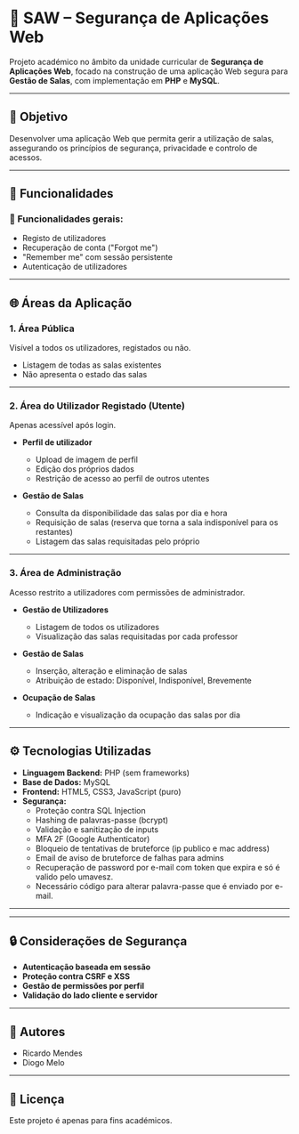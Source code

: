 # 🔐 SAW – Segurança de Aplicações Web

Projeto académico no âmbito da unidade curricular de **Segurança de Aplicações Web**, focado na construção de uma aplicação Web segura para **Gestão de Salas**, com implementação em **PHP** e **MySQL**.

---

## 🎯 Objetivo

Desenvolver uma aplicação Web que permita gerir a utilização de salas, assegurando os princípios de segurança, privacidade e controlo de acessos.

---

## 🧩 Funcionalidades

### 🧾 Funcionalidades gerais:
- Registo de utilizadores
- Recuperação de conta ("Forgot me")
- "Remember me" com sessão persistente
- Autenticação de utilizadores

---

## 🌐 Áreas da Aplicação

### 1. Área Pública
Visível a todos os utilizadores, registados ou não.

- Listagem de todas as salas existentes
- Não apresenta o estado das salas

---

### 2. Área do Utilizador Registado (Utente)
Apenas acessível após login.

- **Perfil de utilizador**
  - Upload de imagem de perfil
  - Edição dos próprios dados
  - Restrição de acesso ao perfil de outros utentes

- **Gestão de Salas**
  - Consulta da disponibilidade das salas por dia e hora
  - Requisição de salas (reserva que torna a sala indisponível para os restantes)
  - Listagem das salas requisitadas pelo próprio

---

### 3. Área de Administração
Acesso restrito a utilizadores com permissões de administrador.

- **Gestão de Utilizadores**
  - Listagem de todos os utilizadores
  - Visualização das salas requisitadas por cada professor

- **Gestão de Salas**
  - Inserção, alteração e eliminação de salas
  - Atribuição de estado: Disponível, Indisponível, Brevemente

- **Ocupação de Salas**
  - Indicação e visualização da ocupação das salas por dia

---

## ⚙️ Tecnologias Utilizadas

- **Linguagem Backend:** PHP (sem frameworks)
- **Base de Dados:** MySQL
- **Frontend:** HTML5, CSS3, JavaScript (puro)
- **Segurança:** 
  - Proteção contra SQL Injection
  - Hashing de palavras-passe (bcrypt)
  - Validação e sanitização de inputs
  - MFA 2F (Google Authenticator)
  - Bloqueio de tentativas de bruteforce (ip publico e mac address)
  - Email de aviso de bruteforce de falhas para admins
  - Recuperação de password por e-mail com token que expira e só é valido pelo umavesz.
  - Necessário código para alterar palavra-passe que é enviado por e-mail.
---

---

## 🔒 Considerações de Segurança

- **Autenticação baseada em sessão**
- **Proteção contra CSRF e XSS**
- **Gestão de permissões por perfil**
- **Validação do lado cliente e servidor**

---

## 👥 Autores

- Ricardo Mendes  
- Diogo Melo

---

## 📜 Licença

Este projeto é apenas para fins académicos.

